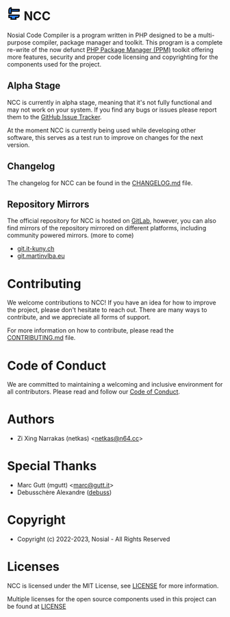 # ![NCC](assets/icon/ncc_32px.png "NCC")   NCC

Nosial Code Compiler is a program written in PHP designed to be a multi-purpose compiler, package manager and toolkit.
This program is a complete re-write of the now defunct [PHP Package Manager (PPM)](https://git.n64.cc/intellivoid/ppm)
toolkit offering more features, security and proper code licensing and copyrighting for the components used for the project.

## Alpha Stage

NCC is currently in alpha stage, meaning that it's not fully functional and may not work on your system. If you find any bugs
or issues please report them to the [GitHub Issue Tracker](https://git.n64.cc/nosial/ncc/issues).

At the moment NCC is currently being used while developing other software, this serves as a test run to
improve on changes for the next version.

## Changelog

The changelog for NCC can be found in the [CHANGELOG.md](CHANGELOG.md) file.

## Repository Mirrors

The official repository for NCC is hosted on [GitLab](https://git.n64.cc/nosial/ncc), however, you can also find
mirrors of the repository mirrored on different platforms, including 
community powered mirrors. (more to come)

 - [git.it-kuny.ch](https://git.it-kuny.ch)
 - [git.martinvlba.eu](https://git.martinvlba.eu/Nosial/ncc)


# Contributing

We welcome contributions to NCC! If you have an idea for how to improve the project, please don't hesitate to reach out.
There are many ways to contribute, and we appreciate all forms of support.

For more information on how to contribute, please read the [CONTRIBUTING.md](CONTRIBUTING.md) file.


# Code of Conduct

We are committed to maintaining a welcoming and inclusive environment for all contributors. Please read and follow our
[Code of Conduct](CODE_OF_CONDUCT.md).

# Authors

- Zi Xing Narrakas (netkas) <[netkas@n64.cc](mailto:netkas@64.cc)>


# Special Thanks

- Marc Gutt (mgutt) <[marc@gutt.it](mailto:marc@gutt.it)>
- Debusschère Alexandre ([debuss](https://github.com/debuss))


# Copyright

- Copyright (c) 2022-2023, Nosial - All Rights Reserved


# Licenses

NCC is licensed under the MIT License, see [LICENSE](LICENSE) for more information.

Multiple licenses for the open source components used in this
project can be found at [LICENSE](LICENSES)